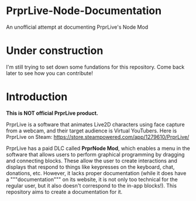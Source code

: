 # PrprLive-Node-Documentation
An unofficial attempt at documenting PrprLive's Node Mod

# Under construction
I'm still trying to set down some fundations for this repository. Come back later to see how you can contribute!

# Introduction
**This is NOT official PrprLive product.**

PrprLive is a software that animates Live2D characters using face capture from a webcam, and their target audience is Virtual YouTubers. Here is PrprLive on Steam: https://store.steampowered.com/app/1279610/PrprLive/

PrprLive has a paid DLC called **PrprNode Mod**, which enables a menu in the software that allows users to perform graphical programming by dragging and connecting blocks. These allow the user to create interactions and displays that respond to things like keypresses on the keyboard, chat, donations, etc. However, it lacks proper documentation (while it does have a """documentation""" on its website, it is not only too technical for the regular user, but it also doesn't correspond to the in-app blocks!). This repository aims to create a documentation for it.
